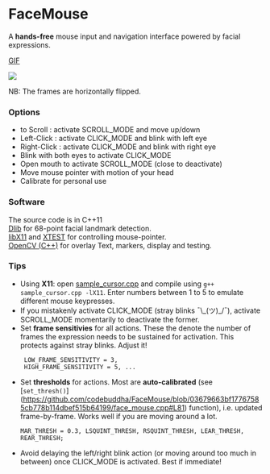 # FaceMouse
A <b>hands-free</b> mouse input and navigation interface powered by facial expressions.  

[GIF](FaceMouse.gif)

<img src="https://github.com/codebuddha/FaceMouse/blob/master/FaceMouse.gif">

NB: The frames are horizontally flipped. 

### Options ###
 - to Scroll : activate SCROLL_MODE and move up/down   
 - Left-Click : activate CLICK_MODE and blink with left eye
 - Right-Click : activate CLICK_MODE and blink with right eye
 - Blink with both eyes to activate CLICK_MODE
 - Open mouth to activate SCROLL_MODE (close to deactivate)
 - Move mouse pointer with motion of your head
 - Calibrate for personal use

### Software ###
 The source code is in C++11 \
 [Dlib](http://dlib.net/) for 68-point facial landmark detection. \
 [libX11](https://en.wikipedia.org/wiki/Xlib) and [XTEST](https://www.x.org/releases/X11R7.7/doc/libXtst/xtestlib.html) for controlling mouse-pointer. \
 [OpenCV (C++)](https://opencv.org/) for overlay Text, markers, display and testing. 

 ### Tips ###
 - Using <b>X11</b>: open [sample_cursor.cpp](sample_cursor.cpp) and compile using `g++ sample_cursor.cpp -lX11`. Enter numbers between 1 to 5 to emulate different mouse keypresses.
 - If you mistakenly activate CLICK_MODE (stray blinks ¯\\\_(ツ)\_/¯), activate SCROLL_MODE momentarily to deactivate the former.
 - Set <b>frame sensitivies</b> for all actions. These the denote the number of frames the expression needs to be sustained for activation. This protects against stray blinks. Adjust it!
   ```
    LOW_FRAME_SENSITIVITY = 3,
	HIGH_FRAME_SENSITIVITY = 5, ...
    ```
 - Set <b>thresholds</b> for actions. Most are <b>auto-calibrated</b> (see [`set_thresh()`] (https://github.com/codebuddha/FaceMouse/blob/03679663bf17767585cb778b114dbef515b64199/face_mouse.cpp#L81) function), i.e. updated frame-by-frame. Works well if you are moving around a lot.
    ```
	MAR_THRESH = 0.3, LSQUINT_THRESH, RSQUINT_THRESH, LEAR_THRESH, REAR_THRESH;
    ```
 - Avoid delaying the left/right blink action (or moving around too much in between) once CLICK_MODE is activated. Best if immediate!  


